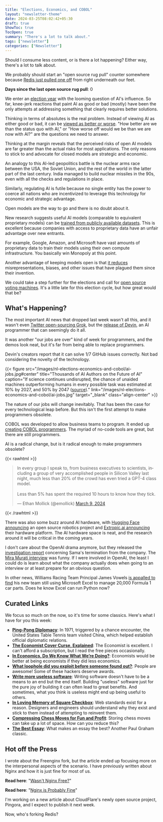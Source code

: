 ```yaml
---
title: "Elections, Economics, and COBOL"
layout: "newsletter-theme"
date: 2024-03-25T08:02:42+05:30
draft: true
ShowToc: true
TocOpen: true
summary: "There's a lot to talk about."
tags: ["newsletter"]
categories: ["Newsletter"]
---
```


Should I consume less content, or is there a lot happening? Either way, there's a lot to talk about.

We probably should start an "open source rug pull" counter somewhere because [Redis just pulled one off](https://redis.com/blog/redis-adopts-dual-source-available-licensing/) from right underneath our feet.

**Days since the last open source rug pull**: 0

We enter an [election year](https://time.com/6550920/world-elections-2024/) with the looming question of AI's influence. So far, knee-jerk reactions that paint AI as good or bad (mostly) have been the only attempts at addressing something that clearly requires better solutions.

Thinking in terms of absolutes is the real problem. Instead of viewing AI as either good or bad, it can be [viewed as better or worse](https://crfm.stanford.edu/open-fms/). "How better are we than the status quo with AI," or "How worse off would we be than we are now with AI?" are the questions we need to answer.

Thinking at the margin reveals that the perceived risks of open AI models are far greater than the actual risks for most applications. The only reasons to stick to and advocate for closed models are strategic and economic.

An analogy to this AI-led geopolitics battle is the nuclear arms race between the USA, the Soviet Union, and the rest of the world in the latter part of the last century. India managed to build nuclear missiles in the 90s, even with all the checks and regulations in place.

Similarly, regulating AI is futile because no single entity has the power to coerce all nations who are incentivized to leverage this technology for economic and strategic advantage.

Open models are the way to go and there is no doubt about it.

New research suggests useful AI models (comparable to equivalent proprietary models) can be [trained from publicly available datasets](https://www.wired.com/story/proof-you-can-train-ai-without-slurping-copyrighted-content/). This is excellent because companies with access to proprietary data have an unfair advantage over new entrants.

For example, Google, Amazon, and Microsoft have vast amounts of proprietary data to train their models using their own compute infrastructure. You basically win Monopoly at this point.

Another advantage of keeping models open is that [it reduces](https://www.youtube.com/watch?v=zWV2xJE7978) misrepresentations, biases, and other issues that have plagued them since their invention.

We could take a step further for the elections and call for [open source voting machines](https://www.technologyreview.com/2024/03/07/1089524/open-source-voting-machines-us-elections/). It's a little late for this election cycle, but how great would that be?

## What's Happening?

The most important AI news that dropped last week wasn't all this, and it wasn't even [Twitter open-sourcing Grok](https://github.com/xai-org/grok-1), but the [release of Devin](https://x.com/cognition_labs/status/1767548763134964000), an AI programmer that can seemingly do it all.

It was another "our jobs are over" kind of week for programmers, and the demos look neat, but it's far from being able to replace programmers.

Devin's creators report that it can solve 1/7 GitHub issues correctly. Not bad considering the novelty of the technology.

{{< figure src="/images/nl-elections-economics-and-cobol/ai-jobs.jpg#center" title="Thousands of AI Authors on the Future of AI" caption="If science continues undisrupted, the chance of unaided machines outperforming humans in every possible task was estimated at 10% by 2027, and 50% by 2047 ([source](https://aiimpacts.org/wp-content/uploads/2023/04/Thousands_of_AI_authors_on_the_future_of_AI.pdf))." link="/images/nl-elections-economics-and-cobol/ai-jobs.jpg" target="_blank" class="align-center" >}}

The nature of our jobs will change inevitably. That has been the case for every technological leap before. But this isn't the first attempt to make programmers obsolete.

COBOL was developed to allow business teams to program. It ended up [creating COBOL programmers](https://stackoverflow.blog/2020/04/20/brush-up-your-cobol-why-is-a-60-year-old-language-suddenly-in-demand/). The myriad of no-code tools are great, but there are still programmers.

AI is a radical change, but is it radical enough to make programmers obsolete?

{{< rawhtml >}}
<blockquote class="twitter-tweet"><p lang="en" dir="ltr">In every group I speak to, from business executives to scientists, including a group of very accomplished people in Silicon Valley last night, much less than 20% of the crowd has even tried a GPT-4 class model.<br><br>Less than 5% has spent the required 10 hours to know how they tick.</p>&mdash; Ethan Mollick (@emollick) <a href="https://twitter.com/emollick/status/1766303368211767601?ref_src=twsrc%5Etfw">March 9, 2024</a></blockquote> <script async src="https://platform.twitter.com/widgets.js" charset="utf-8"></script>
{{< /rawhtml >}}

There was also some buzz around AI hardware, with [Hugging Face announcing](https://venturebeat.com/ai/hugging-face-is-launching-an-open-source-robotics-project-led-by-former-tesla-scientist/) an open source robotics project and [Extropic.ai announcing](https://www.extropic.ai/future) their hardware platform. The AI hardware space is neat, and the research around it will be critical in the coming years.

I don't care about the OpenAI drama anymore, but they released the [investigation report](https://openai.com/blog/review-completed-altman-brockman-to-continue-to-lead-openais) concerning Sama's termination from the company. The [Mira Murati interview](https://youtu.be/mAUpxN-EIgU?si=KslYDSrw18pR-3XV) was funny. If I were involved in OpenAI, the least I could do is learn about what the company actually does when going to an interview or at least prepare for an obvious question.

In other news, Williams Racing Team Principal James Vowels [is appalled to find](https://arstechnica.com/cars/2024/03/formula-1-chief-appalled-to-find-team-using-excel-to-manage-20000-car-parts/) his new team still using Microsoft Excel to manage 20,000 Formula 1 car parts. Does he know Excel can run Python now?

## Curated Links

We focus so much on the now, so it's time for some classics. Here's what I have for you this week:

- **[Ping-Pong Diplomacy](https://diplomacy.state.gov/ping-pong-diplomacy-historic-1971-u-s-table-tennis-trip-to-china/)**: In 1971, triggered by a chance encounter, the United States Table Tennis team visited China, which helped establish official diplomatic relations.
- **[The Economist Cover Curse, Explained](https://www.readtrung.com/p/the-economist-cover-curse-explained)**: The Economist is excellent. I can't afford a subscription, but I read the free pieces occasionally.
- **[In Economics, Do We Know What We’re Doing?](https://archive.is/20240313013425/https://www.chronicle.com/article/in-economics-do-we-know-what-were-doing)**: Economists would be better at being economists if they did less economics.
- **[What loophole did you exploit before someone found out?](https://www.reddit.com/r/AskReddit/comments/1bii89f/what_loophole_did_you_exploit_before_someone/)**: People are awesome! Some of these hackers deserve awards.
- **[Write more useless software](https://ntietz.com/blog/write-more-useless-software/)**: Writing software doesn't have to be a means to an end but the end itself. Building "useless" software just for the pure joy of building it can often lead to great benefits. And sometimes, what you think is useless might end up being useful to others.
- **[In Loving Memory of Square Checkbox](https://tonsky.me/blog/checkbox/)**: Web standards exist for a reason. Designers and engineers should understand why they exist and stick to them instead of attempting to reinvent them.
- **[Compressing Chess Moves for Fun and Profit](https://mbuffett.com/posts/compressing-chess-moves/)**: Storing chess moves can take up a lot of space. How can you reduce this?
- **[The Best Essay](https://paulgraham.com/best.html)**: What makes an essay the best? Another Paul Graham classic.

## Hot off the Press

I wrote about the Freenginx fork, but the article ended up focusing more on the interpersonal aspects of the scenario. I have previously written about Nginx and how it is just fine for most of us.

**Read here**: "[Wasn\'t Nginx Free?](https://navendu.me/posts/freenginx/)"

**Read here**: "[Nginx is Probably Fine](https://navendu.me/posts/nginx-is-fine/)"

I'm working on a new article about CloudFlare's newly open source project, Pingora, and I expect to publish it next week.

Now, who's forking Redis?
